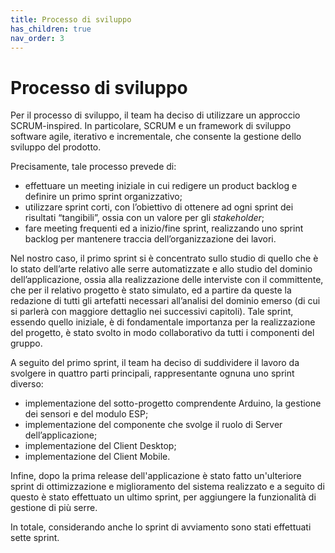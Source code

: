 ```yaml
---
title: Processo di sviluppo
has_children: true
nav_order: 3
---
```


# Processo di sviluppo

Per il processo di sviluppo, il team ha deciso di utilizzare un approccio SCRUM-inspired.
In particolare, SCRUM e un framework di sviluppo software agile, iterativo e incrementale, che consente la gestione dello sviluppo del prodotto.

Precisamente, tale processo prevede di:

- effettuare un meeting iniziale in cui redigere un product backlog e definire un primo sprint organizzativo;
- utilizzare sprint corti, con l’obiettivo di ottenere ad ogni sprint dei risultati “tangibili”, ossia con un valore per gli _stakeholder_;
- fare meeting frequenti ed a inizio/fine sprint, realizzando uno sprint backlog per mantenere traccia dell’organizzazione dei lavori.

Nel nostro caso, il primo sprint si è concentrato sullo studio di quello che è lo stato dell’arte relativo alle serre automatizzate e allo studio del dominio dell’applicazione, ossia alla realizzazione delle interviste con il committente, che per il relativo progetto è stato simulato, ed a partire da queste la redazione di tutti gli artefatti necessari all’analisi del dominio emerso (di cui si parlerà con maggiore dettaglio nei successivi capitoli). Tale sprint, essendo quello iniziale, è di fondamentale importanza per la realizzazione del progetto, è stato svolto in modo collaborativo da tutti i componenti del gruppo.

A seguito del primo sprint, il team ha deciso di suddividere il lavoro da svolgere in quattro parti principali, rappresentante ognuna uno sprint diverso:
- implementazione del sotto-progetto comprendente Arduino, la gestione dei sensori e del modulo ESP;
- implementazione del componente che svolge il ruolo di Server dell’applicazione;
- implementazione del Client Desktop;
- implementazione del Client Mobile.

Infine, dopo la prima release dell'applicazione è stato fatto un'ulteriore sprint di ottimizzazione e miglioramento del sistema realizzato e a seguito di questo è stato effettuato un ultimo sprint, per aggiungere la funzionalità di gestione di più serre.

In totale, considerando anche lo sprint di avviamento sono stati effettuati sette sprint.
